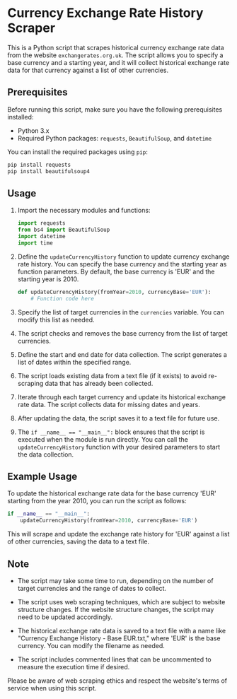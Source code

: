 # Currency Exchange Rate History Scraper

This is a Python script that scrapes historical currency exchange rate data from the website `exchangerates.org.uk`. The script allows you to specify a base currency and a starting year, and it will collect historical exchange rate data for that currency against a list of other currencies.

## Prerequisites

Before running this script, make sure you have the following prerequisites installed:

- Python 3.x
- Required Python packages: `requests`, `BeautifulSoup`, and `datetime`

You can install the required packages using `pip`:

```bash
pip install requests
pip install beautifulsoup4
```

## Usage

1. Import the necessary modules and functions:

   ```python
   import requests
   from bs4 import BeautifulSoup
   import datetime
   import time
   ```

2. Define the `updateCurrencyHistory` function to update currency exchange rate history. You can specify the base currency and the starting year as function parameters. By default, the base currency is 'EUR' and the starting year is 2010.

   ```python
   def updateCurrencyHistory(fromYear=2010, currencyBase='EUR'):
       # Function code here
   ```

3. Specify the list of target currencies in the `currencies` variable. You can modify this list as needed.

4. The script checks and removes the base currency from the list of target currencies.

5. Define the start and end date for data collection. The script generates a list of dates within the specified range.

6. The script loads existing data from a text file (if it exists) to avoid re-scraping data that has already been collected.

7. Iterate through each target currency and update its historical exchange rate data. The script collects data for missing dates and years.

8. After updating the data, the script saves it to a text file for future use.

9. The `if __name__ == "__main__":` block ensures that the script is executed when the module is run directly. You can call the `updateCurrencyHistory` function with your desired parameters to start the data collection.

## Example Usage

To update the historical exchange rate data for the base currency 'EUR' starting from the year 2010, you can run the script as follows:

```python
if __name__ == "__main__":
    updateCurrencyHistory(fromYear=2010, currencyBase='EUR')
```

This will scrape and update the exchange rate history for 'EUR' against a list of other currencies, saving the data to a text file.

## Note

- The script may take some time to run, depending on the number of target currencies and the range of dates to collect.

- The script uses web scraping techniques, which are subject to website structure changes. If the website structure changes, the script may need to be updated accordingly.

- The historical exchange rate data is saved to a text file with a name like "Currency Exchange History - Base EUR.txt," where 'EUR' is the base currency. You can modify the filename as needed.

- The script includes commented lines that can be uncommented to measure the execution time if desired.

Please be aware of web scraping ethics and respect the website's terms of service when using this script.
